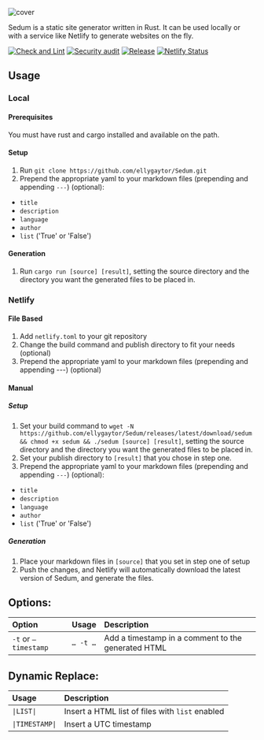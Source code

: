 ![cover](https://user-images.githubusercontent.com/33349740/135699024-5e643074-e58e-4b9a-bbaf-2ea1501b3ff6.png)

Sedum is a static site generator written in Rust. It can be used locally or with a service like Netlify to generate websites on the fly.

[![Check and Lint](https://github.com/ellygaytor/Sedum/actions/workflows/check_and_lint.yaml/badge.svg)](https://github.com/ellygaytor/Sedum/actions/workflows/check_and_lint.yaml) [![Security audit](https://github.com/ellygaytor/Sedum/actions/workflows/audit.yml/badge.svg)](https://github.com/ellygaytor/Sedum/actions/workflows/audit.yml) [![Release](https://github.com/ellygaytor/Sedum/actions/workflows/release.yml/badge.svg)](https://github.com/ellygaytor/Sedum/actions/workflows/release.yml) [![Netlify Status](https://api.netlify.com/api/v1/badges/23dd963b-38ec-4f1c-8d1a-7ab1fb373bc2/deploy-status)](https://app.netlify.com/sites/sedum/deploys)


## Usage

### Local

#### Prerequisites
You must have rust and cargo installed and available on the path.

#### Setup
1. Run `git clone https://github.com/ellygaytor/Sedum.git`
2. Prepend the appropriate yaml to your markdown files (prepending and appending `---`) (optional):
  - `title`
  - `description`
  - `language`
  - `author`
  - `list` ('True' or 'False')
#### Generation
1. Run `cargo run [source] [result]`, setting the source directory and the directory you want the generated files to be placed in.


### Netlify

#### File Based

1. Add `netlify.toml` to your git repository
2. Change the build command and publish directory to fit your needs (optional)
3. Prepend the appropriate yaml to your markdown files (prepending and appending ---) (optional)

#### Manual

##### Setup
1. Set your build command to `wget -N https://github.com/ellygaytor/Sedum/releases/latest/download/sedum && chmod +x sedum && ./sedum [source] [result]`, setting the source directory and the directory you want the generated files to be placed in.
2. Set your publish directory to `[result]` that you chose in step one.
3. Prepend the appropriate yaml to your markdown files (prepending and appending `---`) (optional):
  - `title`
  - `description`
  - `language`
  - `author`
  - `list` ('True' or 'False')

##### Generation
1. Place your markdown files in `[source]` that you set in step one of setup
2. Push the changes, and Netlify will automatically download the latest version of Sedum, and generate the files.

## Options:
|Option|Usage|Description|
|:----|:----|:----|
|`-t` or `—timestamp`|`… -t …`|Add a timestamp in a comment to the generated HTML|

## Dynamic Replace:
|Usage|Description|
|:----|:----|
|`\|LIST\|`|Insert a HTML list of files with `list` enabled|
|`\|TIMESTAMP\|`|Insert a UTC timestamp|

